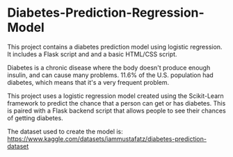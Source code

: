 # Diabetes-Prediction-Regression-Model
This project contains a diabetes prediction model using logistic regression. It includes a Flask script and and a basic HTML/CSS script.

Diabetes is a chronic disease where the body doesn't produce enough insulin, and can cause many problems. 11.6% of the U.S. population had diabetes, which means that it's a very frequent problem.

This project uses a logistic regression model created using the Scikit-Learn framework to predict the chance that a person can get or has diabetes. This is paired with a Flask backend script that allows people to see their chances of getting diabetes.

The dataset used to create the model is: https://www.kaggle.com/datasets/iammustafatz/diabetes-prediction-dataset
